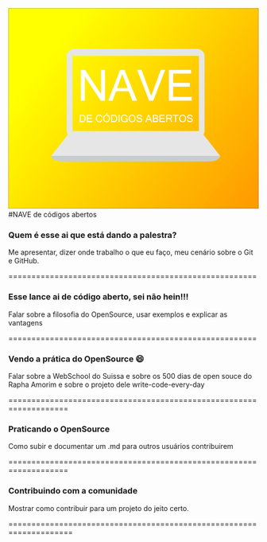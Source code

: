 <img src="img/nave-de-codigos-abertos.png">
#NAVE de códigos abertos

### Quem é esse ai que está dando a palestra?

Me apresentar, dizer onde trabalho o que eu faço, meu cenário sobre o Git e GitHub.

======================================================

### Esse lance ai de código aberto, sei não hein!!!

Falar sobre a filosofia do OpenSource, usar exemplos e explicar as vantagens

======================================================

### Vendo a prática do OpenSource :smile:

Falar sobre a WebSchool do Suissa e sobre os 500 dias de open souce do Rapha Amorim e sobre o projeto dele write-code-every-day

===================================================================

### Praticando o OpenSource
Como subir e documentar um .md para outros usuários contribuirem

===================================================================

### Contribuindo com a comunidade

Mostrar como contribuir para um projeto do jeito certo.

====================================================================

